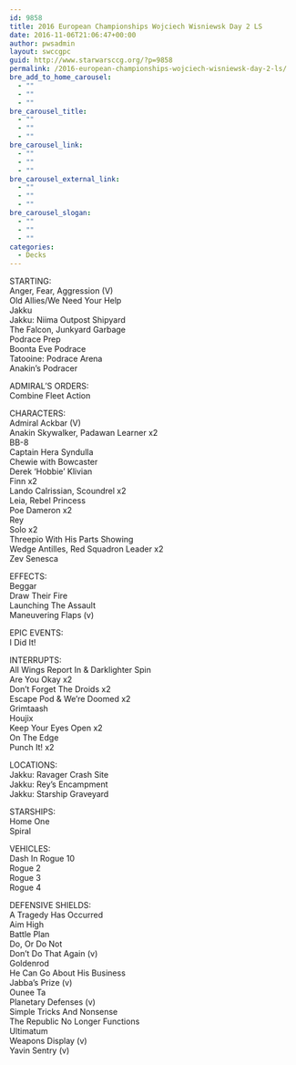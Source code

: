 ```yaml
---
id: 9858
title: 2016 European Championships Wojciech Wisniewsk Day 2 LS
date: 2016-11-06T21:06:47+00:00
author: pwsadmin
layout: swccgpc
guid: http://www.starwarsccg.org/?p=9858
permalink: /2016-european-championships-wojciech-wisniewsk-day-2-ls/
bre_add_to_home_carousel:
  - ""
  - ""
  - ""
bre_carousel_title:
  - ""
  - ""
  - ""
bre_carousel_link:
  - ""
  - ""
  - ""
bre_carousel_external_link:
  - ""
  - ""
  - ""
bre_carousel_slogan:
  - ""
  - ""
  - ""
categories:
  - Decks
---
```

STARTING:  
Anger, Fear, Aggression (V)  
Old Allies/We Need Your Help  
Jakku  
Jakku: Niima Outpost Shipyard  
The Falcon, Junkyard Garbage  
Podrace Prep  
Boonta Eve Podrace  
Tatooine: Podrace Arena  
Anakin&#8217;s Podracer

ADMIRAL&#8217;S ORDERS:  
Combine Fleet Action

CHARACTERS:  
Admiral Ackbar (V)  
Anakin Skywalker, Padawan Learner x2  
BB-8  
Captain Hera Syndulla  
Chewie with Bowcaster  
Derek &#8216;Hobbie&#8217; Klivian  
Finn x2  
Lando Calrissian, Scoundrel x2  
Leia, Rebel Princess  
Poe Dameron x2  
Rey  
Solo x2  
Threepio With His Parts Showing  
Wedge Antilles, Red Squadron Leader x2  
Zev Senesca

EFFECTS:  
Beggar  
Draw Their Fire  
Launching The Assault  
Maneuvering Flaps (v)

EPIC EVENTS:  
I Did It!

INTERRUPTS:  
All Wings Report In & Darklighter Spin  
Are You Okay x2  
Don&#8217;t Forget The Droids x2  
Escape Pod & We&#8217;re Doomed x2  
Grimtaash  
Houjix  
Keep Your Eyes Open x2  
On The Edge  
Punch It! x2

LOCATIONS:  
Jakku: Ravager Crash Site  
Jakku: Rey&#8217;s Encampment  
Jakku: Starship Graveyard

STARSHIPS:  
Home One  
Spiral

VEHICLES:  
Dash In Rogue 10  
Rogue 2  
Rogue 3  
Rogue 4

DEFENSIVE SHIELDS:  
A Tragedy Has Occurred  
Aim High  
Battle Plan  
Do, Or Do Not  
Don’t Do That Again (v)  
Goldenrod  
He Can Go About His Business  
Jabba&#8217;s Prize (v)  
Ounee Ta  
Planetary Defenses (v)  
Simple Tricks And Nonsense  
The Republic No Longer Functions  
Ultimatum  
Weapons Display (v)  
Yavin Sentry (v)